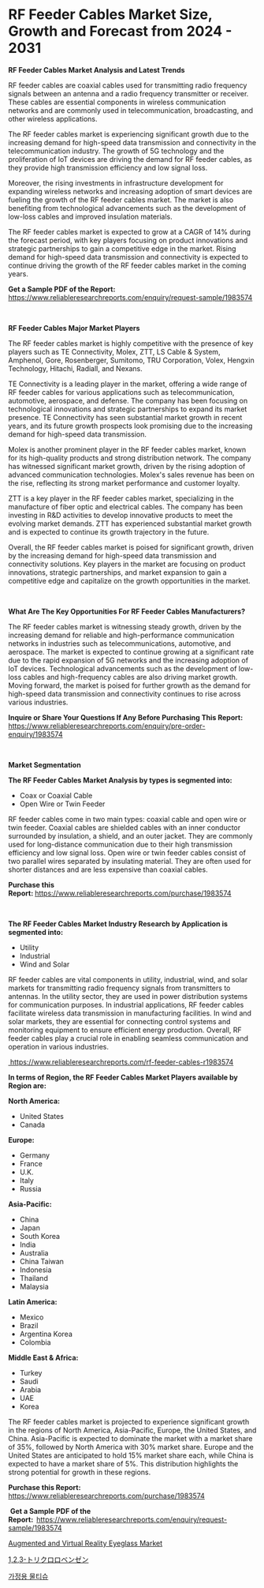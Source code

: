 <p><h1>RF Feeder Cables Market Size, Growth and Forecast from 2024 - 2031</h1></p><p><strong>RF Feeder Cables Market Analysis and Latest Trends</strong></p>
<p><p>RF feeder cables are coaxial cables used for transmitting radio frequency signals between an antenna and a radio frequency transmitter or receiver. These cables are essential components in wireless communication networks and are commonly used in telecommunication, broadcasting, and other wireless applications.</p><p>The RF feeder cables market is experiencing significant growth due to the increasing demand for high-speed data transmission and connectivity in the telecommunication industry. The growth of 5G technology and the proliferation of IoT devices are driving the demand for RF feeder cables, as they provide high transmission efficiency and low signal loss.</p><p>Moreover, the rising investments in infrastructure development for expanding wireless networks and increasing adoption of smart devices are fueling the growth of the RF feeder cables market. The market is also benefiting from technological advancements such as the development of low-loss cables and improved insulation materials.</p><p>The RF feeder cables market is expected to grow at a CAGR of 14% during the forecast period, with key players focusing on product innovations and strategic partnerships to gain a competitive edge in the market. Rising demand for high-speed data transmission and connectivity is expected to continue driving the growth of the RF feeder cables market in the coming years.</p></p>
<p><strong>Get a Sample PDF of the Report:&nbsp;</strong> <a href="https://www.reliableresearchreports.com/enquiry/request-sample/1983574">https://www.reliableresearchreports.com/enquiry/request-sample/1983574</a></p>
<p>&nbsp;</p>
<p><strong>RF Feeder Cables Major Market Players</strong></p>
<p><p>The RF feeder cables market is highly competitive with the presence of key players such as TE Connectivity, Molex, ZTT, LS Cable & System, Amphenol, Gore, Rosenberger, Sumitomo, TRU Corporation, Volex, Hengxin Technology, Hitachi, Radiall, and Nexans.</p><p>TE Connectivity is a leading player in the market, offering a wide range of RF feeder cables for various applications such as telecommunication, automotive, aerospace, and defense. The company has been focusing on technological innovations and strategic partnerships to expand its market presence. TE Connectivity has seen substantial market growth in recent years, and its future growth prospects look promising due to the increasing demand for high-speed data transmission.</p><p>Molex is another prominent player in the RF feeder cables market, known for its high-quality products and strong distribution network. The company has witnessed significant market growth, driven by the rising adoption of advanced communication technologies. Molex's sales revenue has been on the rise, reflecting its strong market performance and customer loyalty.</p><p>ZTT is a key player in the RF feeder cables market, specializing in the manufacture of fiber optic and electrical cables. The company has been investing in R&D activities to develop innovative products to meet the evolving market demands. ZTT has experienced substantial market growth and is expected to continue its growth trajectory in the future.</p><p>Overall, the RF feeder cables market is poised for significant growth, driven by the increasing demand for high-speed data transmission and connectivity solutions. Key players in the market are focusing on product innovations, strategic partnerships, and market expansion to gain a competitive edge and capitalize on the growth opportunities in the market.</p></p>
<p>&nbsp;</p>
<p><strong>What Are The Key Opportunities For RF Feeder Cables Manufacturers?</strong></p>
<p><p>The RF feeder cables market is witnessing steady growth, driven by the increasing demand for reliable and high-performance communication networks in industries such as telecommunications, automotive, and aerospace. The market is expected to continue growing at a significant rate due to the rapid expansion of 5G networks and the increasing adoption of IoT devices. Technological advancements such as the development of low-loss cables and high-frequency cables are also driving market growth. Moving forward, the market is poised for further growth as the demand for high-speed data transmission and connectivity continues to rise across various industries.</p></p>
<p><strong>Inquire or Share Your Questions If Any Before Purchasing This Report:</strong> <a href="https://www.reliableresearchreports.com/enquiry/pre-order-enquiry/1983574">https://www.reliableresearchreports.com/enquiry/pre-order-enquiry/1983574</a></p>
<p>&nbsp;</p>
<p><strong>Market Segmentation</strong></p>
<p><strong>The RF Feeder Cables Market Analysis by types is segmented into:</strong></p>
<p><ul><li>Coax or Coaxial Cable</li><li>Open Wire or Twin Feeder</li></ul></p>
<p><p>RF feeder cables come in two main types: coaxial cable and open wire or twin feeder. Coaxial cables are shielded cables with an inner conductor surrounded by insulation, a shield, and an outer jacket. They are commonly used for long-distance communication due to their high transmission efficiency and low signal loss. Open wire or twin feeder cables consist of two parallel wires separated by insulating material. They are often used for shorter distances and are less expensive than coaxial cables.</p></p>
<p><strong>Purchase this Report:&nbsp;</strong><a href="https://www.reliableresearchreports.com/purchase/1983574">https://www.reliableresearchreports.com/purchase/1983574</a></p>
<p>&nbsp;</p>
<p><strong>The RF Feeder Cables Market Industry Research by Application is segmented into:</strong></p>
<p><ul><li>Utility</li><li>Industrial</li><li>Wind and Solar</li></ul></p>
<p><p>RF feeder cables are vital components in utility, industrial, wind, and solar markets for transmitting radio frequency signals from transmitters to antennas. In the utility sector, they are used in power distribution systems for communication purposes. In industrial applications, RF feeder cables facilitate wireless data transmission in manufacturing facilities. In wind and solar markets, they are essential for connecting control systems and monitoring equipment to ensure efficient energy production. Overall, RF feeder cables play a crucial role in enabling seamless communication and operation in various industries.</p></p>
<p><a href="https://www.reliableresearchreports.com/rf-feeder-cables-r1983574">&nbsp;https://www.reliableresearchreports.com/rf-feeder-cables-r1983574</a></p>
<p><strong>In terms of Region, the RF Feeder Cables Market Players available by Region are:</strong></p>
<p>
    <p> <strong> North America: </strong>
        <ul>
            <li>United States</li>
            <li>Canada</li>
        </ul>
        </p> 
    <p> <strong> Europe: </strong>
        <ul>
            <li>Germany</li>
            <li>France</li>
            <li>U.K.</li>
            <li>Italy</li>
            <li>Russia</li>
        </ul>
        </p> 
    <p> <strong> Asia-Pacific: </strong>
        <ul>
            <li>China</li>
            <li>Japan</li>
            <li>South Korea</li>
            <li>India</li>
            <li>Australia</li>
            <li>China Taiwan</li>
            <li>Indonesia</li>
            <li>Thailand</li>
            <li>Malaysia</li>
        </ul>
        </p> 
    <p> <strong> Latin America: </strong>
        <ul>
            <li>Mexico</li>
            <li>Brazil</li>
            <li>Argentina Korea</li>
            <li>Colombia</li>
        </ul>
        </p> 
    <p> <strong> Middle East & Africa: </strong>
        <ul>
            <li>Turkey</li>
            <li>Saudi</li>
            <li>Arabia</li>
            <li>UAE</li>
            <li>Korea</li>
        </ul>
    </p>
    </p>
<p><p>The RF feeder cables market is projected to experience significant growth in the regions of North America, Asia-Pacific, Europe, the United States, and China. Asia-Pacific is expected to dominate the market with a market share of 35%, followed by North America with 30% market share. Europe and the United States are anticipated to hold 15% market share each, while China is expected to have a market share of 5%. This distribution highlights the strong potential for growth in these regions.</p></p>
<p><strong>Purchase this Report: </strong><a href="https://www.reliableresearchreports.com/purchase/1983574">https://www.reliableresearchreports.com/purchase/1983574</a></p>
<p>&nbsp;<strong>Get a Sample PDF of the Report:&nbsp;&nbsp;</strong><a href="https://www.reliableresearchreports.com/enquiry/request-sample/1983574">https://www.reliableresearchreports.com/enquiry/request-sample/1983574</a></p>
<p><strong></strong></p>
<p><p><a href="https://github.com/mabutironaldo/Market-Research-Report-List-5/blob/main/augmented-and-virtual-reality-eyeglass-market.md">Augmented and Virtual Reality Eyeglass Market</a></p><p><a href="https://medium.com/@mt14785/1-2-3-%E3%83%88%E3%83%AA%E3%82%AF%E3%83%AD%E3%83%AD%E3%83%99%E3%83%B3%E3%82%BC%E3%83%B3%E5%B8%82%E5%A0%B4%E8%A6%8F%E6%A8%A1-%E3%82%B7%E3%82%A7%E3%82%A2%E5%8F%8A%E3%81%B3%E3%83%88%E3%83%AC%E3%83%B3%E3%83%89%E5%88%86%E6%9E%90%E3%83%AC%E3%83%9D%E3%83%BC%E3%83%88-%E8%A3%BD%E5%93%81%E5%88%A5-95-%E6%9C%AA%E6%BA%80-95-%E4%BB%A5%E4%B8%8A-%E3%81%8A%E3%82%88%E3%81%B3%E3%82%BB%E3%82%B0%E3%83%A1%E3%83%B3%E3%83%88%E4%BA%88%E6%B8%AC-2024%E5%B9%B4-2031%E5%B9%B4-58cb791fbcc2">1,2,3-トリクロロベンゼン</a></p><p><a href="https://medium.com/@adonispellea2022/%EA%B0%80%EC%A0%95%EC%9A%A9-%EC%B2%AD%EC%86%8C-%ED%8B%B0%EC%8A%88-%EC%8B%9C%EC%9E%A5-%EB%8F%99%ED%96%A5-%EB%B0%8F-%EB%B6%84%EC%84%9D-%EB%AF%B8%EB%9E%98-%EC%84%B1%EC%9E%A5%EC%9D%84-%EC%9C%84%ED%95%9C-%EA%B8%B0%ED%9A%8C%EC%99%80-%EB%8F%84%EC%A0%84-2024-2031-efc6de1ded74">가정용 물티슈</a></p></p>